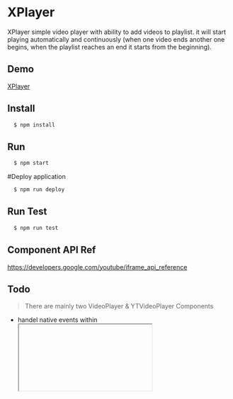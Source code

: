 # XPlayer
XPlayer simple video player with ability to add videos to playlist.
it will start playing automatically and continuously (when one video ends another one
begins, when the playlist reaches an end it starts from the beginning).

## Demo 
[XPlayer](https://ahmadkabakibi.github.io/xplayer/) 

## Install 
```bash
  $ npm install
```
## Run 
```bash
  $ npm start
```
#Deploy application
```bash
  $ npm run deploy
```

## Run Test
```bash
  $ npm run test
```
## Component API Ref
https://developers.google.com/youtube/iframe_api_reference

## Todo
> There are mainly two VideoPlayer & YTVideoPlayer Components
- handel native events within <iframe> when the stream ended
- add support for diffrent api ex: vimeo or custome video url 
- add unit test for app Components
- make playlist items clickable
  
.... to be continued ;) 


## Maintainers

[@AhmadKabakibi](https://github.com/AhmadKabakibi)

